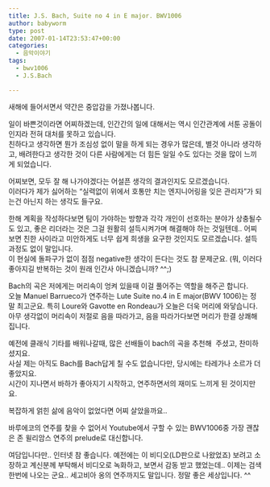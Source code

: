 ```yaml
---
title: J.S. Bach, Suite no 4 in E major. BWV1006
author: babyworm
type: post
date: 2007-01-14T23:53:47+00:00
categories:
  - 음악이야기
tags:
  - bwv1006
  - J.S.Bach

---
```

새해에 들어서면서 약간은 중압감을 가졌나봅니다. 

일이 바쁜것이라면 어찌하겠는데, 인간간의 일에 대해서는 역시 인간관계에 서툰 공돌이인지라 전혀 대처를 못하고 있습니다.  
친하다고 생각하면 뭔가 조심성 없이 말을 하게 되는 경우가 많은데, 별것 아니라 생각하고, 배려한다고 생각한 것이 다른 사람에게는 더 힘든 일일 수도 있다는 것을 많이 느끼게 되었습니다. 

어찌보면, 모두 잘 해 나가야겠다는 어설픈 생각의 결과인지도 모르겠습니다.  
이러다가 제가 싫어하는 &#8220;실력없이 위에서 호통만 치는 엔지니어링을 잊은 관리자&#8221;가 되는건 아닌지 하는 생각도 들구요. 

한해 계획을 작성하다보면 팀이 가야하는 방향과 각각 개인이 선호하는 분야가 상충될수도 있고, 좋은 리더라는 것은 그걸 원활히 설득시켜가며 해결해야 하는 것일텐데.. 어찌보면 친한 사이라고 미안하게도 너무 쉽게 희생을 요구한 것인지도 모르겠습니다. 설득 과정도 없이 말입니다.  
이 현실에 돌파구가 없이 점점 negative한 생각이 든다는 것도 참 문제군요. (뭐, 이러다 좋아지길 반복하는 것이 원래 인간사 아니겠습니까? ^^;)

Bach의 곡은 저에게는 머리속이 엉켜 있을때 이걸 풀어주는 역할을 해주곤 합니다.  
오늘 Manuel Barrueco가 연주하는 Lute Suite no.4 in E major(BWV 1006)는 정말 최고군요. 특히 Loure와 Gavotte en Rondeau가 오늘은 더욱 머리에 와닿습니다.  
아무 생각없이 머리속이 저절로 음을 따라가고, 음을 따라가다보면 머리가 한결 상쾌해집니다. 

예전에 클래식 기타를 배워나갈때, 많은 선배들이 bach의 곡을 추천해&nbsp; 주셨고, 찬미하셨지요.  
사실 제는 아직도 Bach를 Bach답게 칠 수도 없습니다만, 당시에는 타레가나 소르가 더 좋았지요.  
시간이 지나면서 바하가 좋아지기 시작하고, 연주하면서의 재미도 느끼게 된 것이지만요.

복잡하게 얽힌 삶에 음악이 없었다면 어찌 살았을까요..

바루에코의 연주를 찾을 수 없어서 Youtube에서 구할 수 있는 BWV1006중 가장 괜찮은 존 윌리암스 연주의 prelude로 대신합니다. 

여담입니다만.. 인터넷 참 좋습니다. 예전에는 이 비디오(LD판으로 나왔었죠) 보려고 소장하고 계신분께 부탁해서 비디오로 녹화하고, 보면서 감동 받고 했었는데.. 이제는 검색한번에 나오는 군요.. 세고비아 옹의 연주까지도 말입니다. 정말 좋은 세상입니다. ^^
